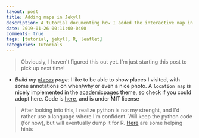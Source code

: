 ```yaml
---
layout: post
title: Adding maps in Jekyll 
description: A tutorial documenting how I added the interactive map in my places page
date: 2019-01-26 00:11:00-0400 
comments: true
tags: [tutorial, jekyll, R, leaflet]
categories: Tutorials
---
```


> Obviously, I haven't figured this out yet. I'm just starting this post to pick up next time!

- _Build my [`places`](/places) page:_ 
  I like to be able to show places I visited, with some annotations on when/why or even a nice photo. A `location map` is nicely implemented in the [academicpages](https://academicpages.github.io/) theme, so check if you could adopt here. Code is [here](https://github.com/academicpages/academicpages.github.io/blob/master/talkmap.ipynb), and is under MIT license

> After looking into this, I realize python is not my strenght, and I'd rather use a language where I'm confident. Will keep the python code (for now), but will eventually dump it for R. [Here](https://stackoverflow.com/questions/35386124/embedding-a-r-leaflet-map-on-a-jekyll-site-hosted-on-github) are some helping hints






